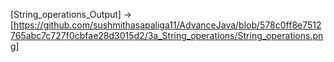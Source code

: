[String_operations_Output] ->
[https://github.com/sushmithasapaliga11/AdvanceJava/blob/578c0ff8e7512765abc7c727f0cbfae28d3015d2/3a_String_operations/String_operations.png]

